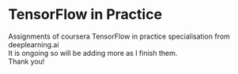 # TensorFlow in Practice
Assignments of coursera TensorFlow in practice specialisation from deeplearning.ai <br>
It is ongoing so will be adding more as I finish them. <br>
Thank you!
